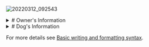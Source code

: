 
![20220312_092543](https://user-images.githubusercontent.com/51805925/158464657-b1c946e1-c423-4e90-a10c-fece342320ff.jpg)
<details><summary> # Owner's Information </summary>
<p>


## Address : [466 Silverwood St](https://www.google.com/maps/place/466+Silverwood+St,+Brentwood,+CA+94513/@37.9319153,-121.696657,15z/data=!4m13!1m7!3m6!1s0x808ffe9180ea2bdd:0x26a019c7c1bce2a6!2s466+Silverwood+St,+Brentwood,+CA+94513!3b1!8m2!3d37.9319153!4d-121.6879023!3m4!1s0x808ffe9180ea2bdd:0x26a019c7c1bce2a6!8m2!3d37.9319153!4d-121.6879023)
## Owner's Name: Rj Borlongan
## Phone Number: [650-921-9561](tel:5554280940)
## Email: [rjborlongan06@gmail.com](mailto:rjborlongan06@gmail.com)

</p>
</details>


<details><summary> # Dog's Information </summary>

## AGE: 6 months
  
## Breed: ![IMG_7405](https://user-images.githubusercontent.com/51805925/158466830-6f71fb3e-76bd-4f0f-94eb-3ceddea6889b.jpg)

</details>





For more details see [Basic writing and formatting syntax](https://docs.github.com/en/github/writing-on-github/getting-started-with-writing-and-formatting-on-github/basic-writing-and-formatting-syntax).




